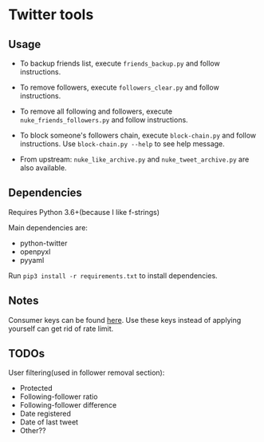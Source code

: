 # Twitter tools

## Usage

- To backup friends list, execute `friends_backup.py` and follow instructions.

- To remove followers, execute `followers_clear.py` and follow instructions.

- To remove all following and followers, execute `nuke_friends_followers.py` and follow instructions.

- To block someone's followers chain, execute `block-chain.py` and follow instructions.
Use `block-chain.py --help` to see help message.

- From upstream: `nuke_like_archive.py` and `nuke_tweet_archive.py` are also available.


## Dependencies

Requires Python 3.6+(because I like f-strings)

Main dependencies are:

- python-twitter
- openpyxl
- pyyaml

Run `pip3 install -r requirements.txt` to install dependencies.

## Notes

Consumer keys can be found [here](https://gist.github.com/mariotaku/5465786). Use these keys instead of applying yourself can get rid of rate limit.

## TODOs

User filtering(used in follower removal section):

- Protected
- Following-follower ratio
- Following-follower difference
- Date registered
- Date of last tweet
- Other??
